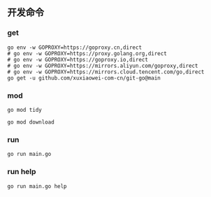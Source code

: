 ## 开发命令

### get

```shell
go env -w GOPROXY=https://goproxy.cn,direct
# go env -w GOPROXY=https://proxy.golang.org,direct
# go env -w GOPROXY=https://goproxy.io,direct
# go env -w GOPROXY=https://mirrors.aliyun.com/goproxy,direct
# go env -w GOPROXY=https://mirrors.cloud.tencent.com/go,direct
go get -u github.com/xuxiaowei-com-cn/git-go@main
```

### mod

```shell
go mod tidy
```

```shell
go mod download
```

### run

```shell
go run main.go
```

### run help

```shell
go run main.go help
```
